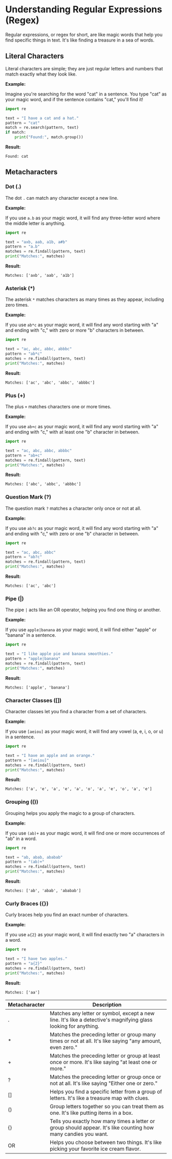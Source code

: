 # Understanding Regular Expressions (Regex)

Regular expressions, or regex for short, are like magic words that help you find specific things in text. It's like finding a treasure in a sea of words.

## Literal Characters

Literal characters are simple; they are just regular letters and numbers that match exactly what they look like.

**Example:**

Imagine you're searching for the word "cat" in a sentence. You type "cat" as your magic word, and if the sentence contains "cat," you'll find it!

```python
import re

text = "I have a cat and a hat."
pattern = "cat"
match = re.search(pattern, text)
if match:
    print("Found:", match.group())
```
**Result:**
```
Found: cat
```

## Metacharacters

### Dot (.)

The dot `.` can match any character except a new line.

**Example:**

If you use `a.b` as your magic word, it will find any three-letter word where the middle letter is anything.

```python
import re

text = "axb, aab, a1b, a#b"
pattern = "a.b"
matches = re.findall(pattern, text)
print("Matches:", matches)
```

**Result:**
```
Matches: ['axb', 'aab', 'a1b']
```

### Asterisk (*)

The asterisk `*` matches characters as many times as they appear, including zero times.

**Example:**

If you use `ab*c` as your magic word, it will find any word starting with "a" and ending with "c," with zero or more "b" characters in between.

```python
import re

text = "ac, abc, abbc, abbbc"
pattern = "ab*c"
matches = re.findall(pattern, text)
print("Matches:", matches)
```

**Result:**
```
Matches: ['ac', 'abc', 'abbc', 'abbbc']
```

### Plus (+)

The plus `+` matches characters one or more times.

**Example:**

If you use `ab+c` as your magic word, it will find any word starting with "a" and ending with "c," with at least one "b" character in between.

```python
import re

text = "ac, abc, abbc, abbbc"
pattern = "ab+c"
matches = re.findall(pattern, text)
print("Matches:", matches)
```

**Result:**
```
Matches: ['abc', 'abbc', 'abbbc']
```

### Question Mark (?)

The question mark `?` matches a character only once or not at all.

**Example:**

If you use `ab?c` as your magic word, it will find any word starting with "a" and ending with "c," with zero or one "b" character in between.

```python
import re

text = "ac, abc, abbc"
pattern = "ab?c"
matches = re.findall(pattern, text)
print("Matches:", matches)
```

**Result:**
```
Matches: ['ac', 'abc']
```

### Pipe (|)

The pipe `|` acts like an OR operator, helping you find one thing or another.

**Example:**

If you use `apple|banana` as your magic word, it will find either "apple" or "banana" in a sentence.

```python
import re

text = "I like apple pie and banana smoothies."
pattern = "apple|banana"
matches = re.findall(pattern, text)
print("Matches:", matches)
```

**Result:**
```
Matches: ['apple', 'banana']
```

### Character Classes ([])

Character classes let you find a character from a set of characters.

**Example:**

If you use `[aeiou]` as your magic word, it will find any vowel (a, e, i, o, or u) in a sentence.

```python
import re

text = "I have an apple and an orange."
pattern = "[aeiou]"
matches = re.findall(pattern, text)
print("Matches:", matches)
```

**Result:**
```
Matches: ['a', 'e', 'a', 'e', 'a', 'o', 'a', 'e', 'o', 'a', 'e']
```

### Grouping (())

Grouping helps you apply the magic to a group of characters.

**Example:**

If you use `(ab)+` as your magic word, it will find one or more occurrences of "ab" in a word.

```python
import re

text = "ab, abab, ababab"
pattern = "(ab)+"
matches = re.findall(pattern, text)
print("Matches:", matches)
```

**Result:**
```
Matches: ['ab', 'abab', 'ababab']
```

### Curly Braces ({})

Curly braces help you find an exact number of characters.

**Example:**

If you use `a{2}` as your magic word, it will find exactly two "a" characters in a word.

```python
import re

text = "I have two apples."
pattern = "a{2}"
matches = re.findall(pattern, text)
print("Matches:", matches)
```

**Result:**
```
Matches: ['aa']
```
| Metacharacter | Description |
| ------------- | ----------- |
| .           | Matches any letter or symbol, except a new line. It's like a detective's magnifying glass looking for anything. |
| *           | Matches the preceding letter or group many times or not at all. It's like saying "any amount, even zero." |
| +           | Matches the preceding letter or group at least once or more. It's like saying "at least one or more." |
| ?           | Matches the preceding letter or group once or not at all. It's like saying "Either one or zero." |
| []          | Helps you find a specific letter from a group of letters. It's like a treasure map with clues. |
| ()          | Group letters together so you can treat them as one. It's like putting items in a box. |
| {}          | Tells you exactly how many times a letter or group should appear. It's like counting how many candies you want. |
| OR          |	Helps you choose between two things. It's like picking your favorite ice cream flavor. |
